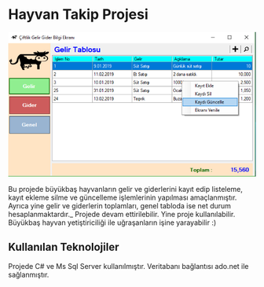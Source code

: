 # Hayvan Takip Projesi
![alt text](https://github.com/Huseyin6/HayvanTakip/blob/master/Ekran%20G%C3%B6r%C3%BCnt%C3%BCs%C3%BC%20(3).png)

Bu projede büyükbaş hayvanların gelir ve giderlerini kayıt edip listeleme, kayıt ekleme silme ve güncelleme işlemlerinin yapılması amaçlanmıştır.
Ayrıca yine gelir ve giderlerin toplamları, genel tabloda ise net durum hesaplanmaktardır._
Projede devam ettirilebilir. Yine proje kullanılabilir. Büyükbaş hayvan yetiştiriciliği ile uğraşanların işine yarayabilir :)

## Kullanılan Teknolojiler
Projede C# ve Ms Sql Server kullanılmıştır. Veritabanı bağlantısı ado.net ile sağlanmıştır.
